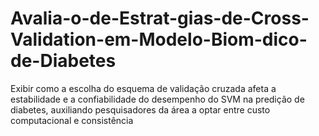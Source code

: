 # Avalia-o-de-Estrat-gias-de-Cross-Validation-em-Modelo-Biom-dico-de-Diabetes
Exibir como a escolha do esquema de validação cruzada afeta a estabilidade e a confiabilidade do desempenho do SVM na predição de diabetes, auxiliando pesquisadores da área a optar entre custo computacional e consistência 
